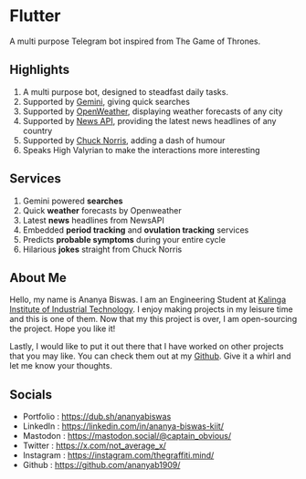# Flutter
A multi purpose Telegram bot inspired from The Game of Thrones.  

## Highlights
1. A multi purpose bot, designed to steadfast daily tasks.
3. Supported by [Gemini](https://gemini.google.com/?hl=en-IN), giving quick searches
4. Supported by [OpenWeather](https://openweathermap.org/), displaying weather forecasts of any city
5. Supported by [News API](https://newsapi.org/), providing the latest news headlines of any country
6. Supported by [Chuck Norris](https://api.chucknorris.io/), adding a dash of humour
7. Speaks High Valyrian to make the interactions more interesting

## Services
1. Gemini powered __searches__
2. Quick __weather__ forecasts by Openweather
3. Latest __news__ headlines from NewsAPI
4. Embedded __period tracking__ and __ovulation tracking__ services
5. Predicts __probable symptoms__ during your entire cycle
6.  Hilarious __jokes__ straight from Chuck Norris

## About Me
Hello, my name is Ananya Biswas. I am an Engineering Student at [Kalinga Institute of Industrial Technology](https://kiit.ac.in/). I enjoy making projects in my leisure time and this is one of them. Now that my this project is over, I am open-sourcing the project. Hope you like it!

Lastly, I would like to put it out there that I have worked on other projects that you may like. You can check them out at my [Github](https://github.com/ananyab1909/). Give it a whirl and let me know your thoughts.

## Socials
  - Portfolio : https://dub.sh/ananyabiswas
  - LinkedIn : https://linkedin.com/in/ananya-biswas-kiit/
  - Mastodon : https://mastodon.social/@captain_obvious/
  - Twitter : https://x.com/not_average_x/
  - Instagram : https://instagram.com/thegraffiti.mind/
  - Github : https://github.com/ananyab1909/

